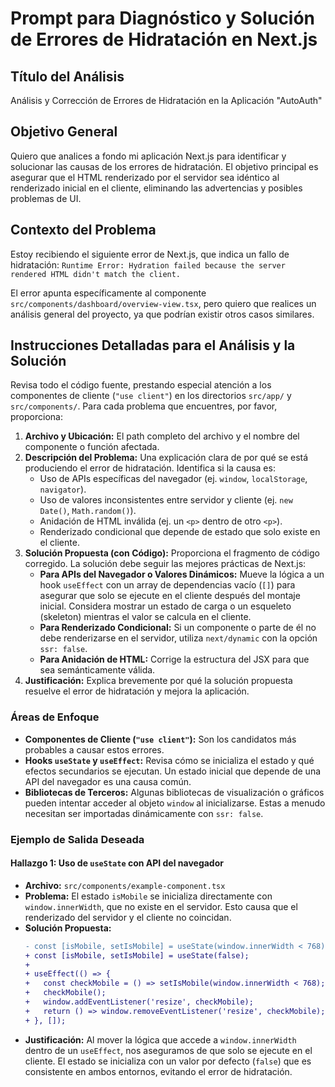 # Prompt para Diagnóstico y Solución de Errores de Hidratación en Next.js

## Título del Análisis
Análisis y Corrección de Errores de Hidratación en la Aplicación "AutoAuth"

## Objetivo General
Quiero que analices a fondo mi aplicación Next.js para identificar y solucionar las causas de los errores de hidratación. El objetivo principal es asegurar que el HTML renderizado por el servidor sea idéntico al renderizado inicial en el cliente, eliminando las advertencias y posibles problemas de UI.

## Contexto del Problema
Estoy recibiendo el siguiente error de Next.js, que indica un fallo de hidratación:
`Runtime Error: Hydration failed because the server rendered HTML didn't match the client.`

El error apunta específicamente al componente `src/components/dashboard/overview-view.tsx`, pero quiero que realices un análisis general del proyecto, ya que podrían existir otros casos similares.

## Instrucciones Detalladas para el Análisis y la Solución

Revisa todo el código fuente, prestando especial atención a los componentes de cliente (`"use client"`) en los directorios `src/app/` y `src/components/`. Para cada problema que encuentres, por favor, proporciona:

1.  **Archivo y Ubicación:** El path completo del archivo y el nombre del componente o función afectada.
2.  **Descripción del Problema:** Una explicación clara de por qué se está produciendo el error de hidratación. Identifica si la causa es:
    *   Uso de APIs específicas del navegador (ej. `window`, `localStorage`, `navigator`).
    *   Uso de valores inconsistentes entre servidor y cliente (ej. `new Date()`, `Math.random()`).
    *   Anidación de HTML inválida (ej. un `<p>` dentro de otro `<p>`).
    *   Renderizado condicional que depende de estado que solo existe en el cliente.
3.  **Solución Propuesta (con Código):** Proporciona el fragmento de código corregido. La solución debe seguir las mejores prácticas de Next.js:
    *   **Para APIs del Navegador o Valores Dinámicos:** Mueve la lógica a un hook `useEffect` con un array de dependencias vacío (`[]`) para asegurar que solo se ejecute en el cliente después del montaje inicial. Considera mostrar un estado de carga o un esqueleto (skeleton) mientras el valor se calcula en el cliente.
    *   **Para Renderizado Condicional:** Si un componente o parte de él no debe renderizarse en el servidor, utiliza `next/dynamic` con la opción `ssr: false`.
    *   **Para Anidación de HTML:** Corrige la estructura del JSX para que sea semánticamente válida.
4.  **Justificación:** Explica brevemente por qué la solución propuesta resuelve el error de hidratación y mejora la aplicación.

### Áreas de Enfoque
*   **Componentes de Cliente (`"use client"`):** Son los candidatos más probables a causar estos errores.
*   **Hooks `useState` y `useEffect`:** Revisa cómo se inicializa el estado y qué efectos secundarios se ejecutan. Un estado inicial que depende de una API del navegador es una causa común.
*   **Bibliotecas de Terceros:** Algunas bibliotecas de visualización o gráficos pueden intentar acceder al objeto `window` al inicializarse. Estas a menudo necesitan ser importadas dinámicamente con `ssr: false`.

### Ejemplo de Salida Deseada

#### Hallazgo 1: Uso de `useState` con API del navegador

*   **Archivo:** `src/components/example-component.tsx`
*   **Problema:** El estado `isMobile` se inicializa directamente con `window.innerWidth`, que no existe en el servidor. Esto causa que el renderizado del servidor y el cliente no coincidan.
*   **Solución Propuesta:**
    ```diff
    - const [isMobile, setIsMobile] = useState(window.innerWidth < 768);
    + const [isMobile, setIsMobile] = useState(false);
    +
    + useEffect(() => {
    +   const checkMobile = () => setIsMobile(window.innerWidth < 768);
    +   checkMobile();
    +   window.addEventListener('resize', checkMobile);
    +   return () => window.removeEventListener('resize', checkMobile);
    + }, []);
    ```
*   **Justificación:** Al mover la lógica que accede a `window.innerWidth` dentro de un `useEffect`, nos aseguramos de que solo se ejecute en el cliente. El estado se inicializa con un valor por defecto (`false`) que es consistente en ambos entornos, evitando el error de hidratación.
